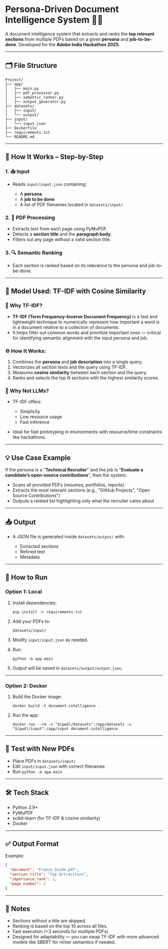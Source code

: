 

# Persona-Driven Document Intelligence System 🧠📄

A document intelligence system that extracts and ranks the **top relevant sections** from multiple PDFs based on a given **persona** and **job-to-be-done**. Developed for the **Adobe India Hackathon 2025**.

---

## 🗂 File Structure

```
Project/
├── app/
│   ├── main.py
│   ├── pdf_processor.py
│   ├── semantic_ranker.py
│   ├── output_generator.py
├── datasets/
│   ├── input/
│   └── output/
├── input/
│   └── input.json
├── Dockerfile
├── requirements.txt
└── README.md
```

---

## 🧠 How It Works – Step-by-Step

### 1. 📥 Input

* Reads `input/input.json` containing:

  * A **persona**
  * A **job to be done**
  * A list of PDF filenames located in `datasets/input/`

### 2. 📄 PDF Processing

* Extracts text from each page using PyMuPDF.
* Detects a **section title** and the **paragraph body**.
* Filters out any page without a valid section title.

### 3. 🔍 Semantic Ranking

* Each section is ranked based on its relevance to the persona and job-to-be-done.

---

## 🤖 Model Used: **TF-IDF with Cosine Similarity**

### 📌 Why TF-IDF?

* **TF-IDF (Term Frequency–Inverse Document Frequency)** is a fast and lightweight technique to numerically represent how important a word is in a document relative to a collection of documents.
* It helps filter out common words and prioritize important ones — critical for identifying semantic alignment with the input persona and job.

### ⚙️ How It Works:

1. Combines the **persona** and **job description** into a single query.
2. Vectorizes all section texts and the query using TF-IDF.
3. Measures **cosine similarity** between each section and the query.
4. Ranks and selects the top N sections with the highest similarity scores.

### 🎯 Why Not LLMs?

* TF-IDF offers:

  * Simplicity
  * Low resource usage
  * Fast inference
* Ideal for fast prototyping in environments with resource/time constraints like hackathons.

---

## 💡 Use Case Example

If the persona is a "**Technical Recruiter**" and the job is "**Evaluate a candidate’s open-source contributions**", then the system:

* Scans all provided PDFs (resumes, portfolios, reports)
* Extracts the most relevant sections (e.g., "GitHub Projects", "Open Source Contributions")
* Outputs a ranked list highlighting only what the recruiter cares about

---

## 📤 Output

* A JSON file is generated inside `datasets/output/` with:

  * Extracted sections
  * Refined text
  * Metadata

---

## 🚀 How to Run

### Option 1: Local

1. Install dependencies:

   ```
   pip install -r requirements.txt
   ```

2. Add your PDFs to:

   ```
   datasets/input/
   ```

3. Modify `input/input.json` as needed.

4. Run:

   ```
   python -m app.main
   ```

5. Output will be saved in `datasets/output/output.json`.

---

### Option 2: Docker

1. Build the Docker image:

   ```
   docker build -t document-intelligence .
   ```

2. Run the app:

   ```
   docker run --rm -v "$(pwd)/datasets":/app/datasets -v "$(pwd)/input":/app/input document-intelligence
   ```

---

## 🧪 Test with New PDFs

* Place PDFs in `datasets/input/`
* Edit `input/input.json` with correct filenames
* Run `python -m app.main`

---

## 🛠 Tech Stack

* Python 3.9+
* PyMuPDF
* scikit-learn (for TF-IDF & cosine similarity)
* Docker

---

## ✅ Output Format

Example:

```json
{
  "document": "France Guide.pdf",
  "section_title": "Top Attractions",
  "importance_rank": 1,
  "page_number": 2
}
```

---

## 📌 Notes

* Sections without a title are skipped.
* Ranking is based on the top 10 across all files.
* Fast execution (<3 seconds for multiple PDFs).
* Designed for adaptability — you can swap TF-IDF with more advanced models like SBERT for richer semantics if needed.

